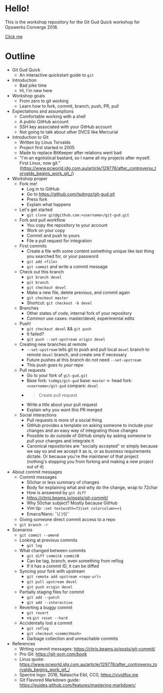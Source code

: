 # Hello!

This is the workshop repository for the Git Gud Quick workshop for Opswerks
Converge 2018.

[Click me](https://www.youtube.com/watch?v=dQw4w9WgXcQ)

# Outline

* Git Gud Quick
	* An interactive quickstart guide to `git`
* Introduction
	* Bad joke time
	* Hi, I'm new here
* Workshop goals
	* From zero to git working
	* Learn how to fork, commit, branch, push, PR, pull
* Expectations and assumptions
	* Comfortable working with a shell
	* A public GitHub account
	* SSH key associated with your GitHub account
	* Not going to talk about other DVCS like Mercurial
* Introduction to Git
	* Written by Linus Torvalds
	* Project first started in 2005
	* Made to replace BitKeeper after relations went bad
	* "I'm an egotistical bastard, so I name all my projects after myself.
	  First Linux, now git."
	  (https://www.pcworld.idg.com.au/article/129776/after_controversy_torvalds_begins_work_git_/)
* Workshop proper
	* Fork me!
		* Log in to GitHub
		* Go to <https://github.com/tsdmgz/git-gud.git>
		* Press fork
		* Explain what happens
	* Let's get started
		* `git clone git@github.com:<username>/git-gud.git`
	* Fork and pull workflow
		* You copy the repository to your account
		* Work on your copy
		* Commit and push to yours
		* File a pull request for integration
	* First commits
		* Create a file with some content something unique like last thing you
		  searched for, or your password
		* `git add <file>`
		* `git commit` and write a commit message
	* Check out this branch
		* `git branch devel`
		* `git branch`
		* `git checkout devel`
		* Make a new file, delete previous, and commit again
		* `git checkout master`
		* Shortcut: `git checkout -b devel`
	* Branches
        * Other states of code, internal fork of your repository
		* Common use cases: master/devel, experimental edits
	* Push!
		* `git checkout devel` && `git push`
		* It failed?
		* `git push --set-upstream origin devel`
	* Creating new branches at remote
		* `--set-upstream` tells git to push and pull local `devel` branch to
		  remote `devel` branch, and create one if necessary
		* Future pushes at this branch do not need `--set-upstream`
		* This push goes to *your* repo
	* Pull requests
		* Go to your fork of `git-gud.git`
		* Base fork: `tsdmgz/git-gud` base: `master` <- head fork:
		  `<username>/git-gud` compare: `devel`
		* > Create pull request
		* Write a title about your pull request
		* Explain why you want this PR merged
	* Social interactions
		* Pull requests is more of a social thing
		* GitHub provides a template on asking someone to include your changes
		  and an easy way of integrating those changes
		* Possible to do outside of GitHub simply by asking someone to pull your
		  changes and integrate it
		* Canonical repositories are "socially accepted" or simply because we
		  say so and we accept it as is, or as business requirements dictate. Or
		  because you're the maintaner of that project (nothing's stopping you
		  from forking and making a new project out of it)
* About commit messages
	* Commit messages
		* 50char or less summary of changes
		* Body for explaining what and why do the change, wrap to 72char
		* How is answered by `git diff`
		* <https://chris.beams.io/posts/git-commit/>
		* Why 50char subject? Mostly because GitHub
		* Vim tip: `:set textwidth=72|set colorcolumn=+1`
		* Emacs/Nano: ¯\\_(ツ)_/¯
	* Giving someone direct commit access to a repo
	* `git branch -r`
* Scenarios
    * `git commit --amend`
	* Looking at previous commits
		* `git log`
	* What changed between commits
		* `git diff commitA commitB`
		* Can be tag, branch, even something from reflog
		* If it has a commit ID, it can be diffed
	* Syncing your fork with upstream
		* `git remote add upstream <repo-url>`
		* `git pull upstream devel`
		* `git push origin devel`
	* Partially staging files for commit
		* `git add --patch`
		* `git add --interactive`
	* Reverting a buggy commit
		* `git revert`
		* vs `git reset --hard`
	* Accidentally lost a commit
		* `git reflog`
		* `git checkout <commitHash>`
		* Garbage collection and unreachable commits
* References
	* Writing commit messages: https://chris.beams.io/posts/git-commit/
	* Pro Git: https://git-scm.com/book
    * Linus quote: <https://www.pcworld.idg.com.au/article/129776/after_controversy_torvalds_begins_work_git_/>
    * Spectre logo: 2018, Natascha Eibl, CC0, <https://vividfox.me>
    * Git Flavored Markdown guide: <https://guides.github.com/features/mastering-markdown/>
